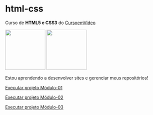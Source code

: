 # html-css

Curso de <strong>HTML5 e CSS3</strong> do <a href="https://www.cursoemvideo.com" target="_blank">CursoemVideo</a>

<img src="https://icons.iconarchive.com/icons/cornmanthe3rd/plex/128/Other-html-5-icon.png" width="128" height="128">

<img src="https://icons.iconarchive.com/icons/simpleicons-team/simple/128/css3-icon.png" width="128" height="128">

Estou aprendendo a desenvolver sites e gerenciar meus repositórios!

<a href="https://mateusleguir.github.io/projeto-android" target="_blank">Executar projeto Módulo-01</a><br>

<a href="https://mateusleguir.github.io/projeto-cordel" target="_blank">Executar projeto Módulo-02</a><br>

<a href="https://mateusleguir.github.io/projeto-social" target="blank">Executar projeto Módulo-03</a>
